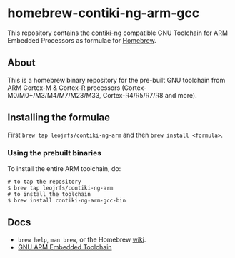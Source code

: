# homebrew-contiki-ng-arm-gcc

This repository contains the [contiki-ng](https://github.com/contiki-ng/contiki-ng) compatible GNU Toolchain for ARM Embedded Processors as formulae for [Homebrew](http://brew.sh).

## About

This is a homebrew binary repository for the pre-built GNU toolchain from ARM Cortex-M & Cortex-R processors (Cortex-M0/M0+/M3/M4/M7/M23/M33, Cortex-R4/R5/R7/R8 and more).


## Installing the formulae

First `brew tap leojrfs/contiki-ng-arm` and then `brew install <formula>`.

### Using the prebuilt binaries

To install the entire ARM toolchain, do:

``` {.bash}
# to tap the repository
$ brew tap leojrfs/contiki-ng-arm
# to install the toolchain
$ brew install contiki-ng-arm-gcc-bin
```

## Docs

-   `brew help`, `man brew`, or the Homebrew [wiki](http://wiki.github.com/mxcl/homebrew).
-   [GNU ARM Embedded Toolchain](https://developer.arm.com/open-source/gnu-toolchain/gnu-rm/)
